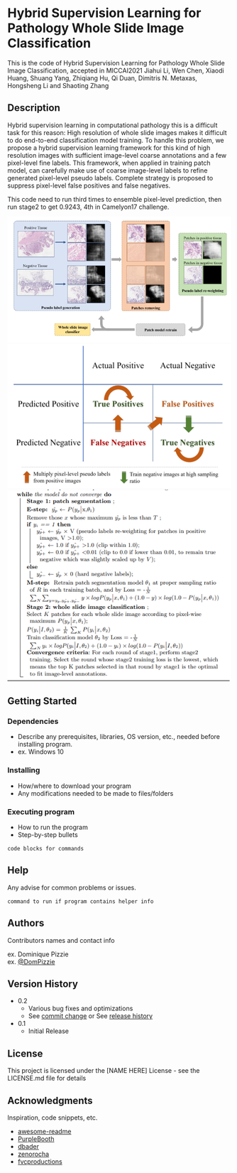 # Hybrid Supervision Learning for Pathology Whole Slide Image Classification

This is the code of 
Hybrid Supervision Learning for Pathology Whole Slide Image Classification, accepted in MICCAI2021
Jiahui Li, Wen Chen, Xiaodi Huang, Shuang Yang, Zhiqiang Hu, Qi Duan, Dimitris N. Metaxas, Hongsheng Li and Shaoting Zhang


## Description

Hybrid supervision learning in computational pathology this is a difficult task for this reason:
High resolution of whole slide images makes it difficult to do end-to-end
classification model training. To handle this problem, we
propose a hybrid supervision learning framework for this kind of high resolution images with sufficient image-level coarse annotations and a few
pixel-level fine labels. This framework, when applied in training patch
model, can carefully make use of coarse image-level labels to refine generated pixel-level pseudo labels. Complete strategy is proposed to suppress
pixel-level false positives and false negatives.

This code need to run third times to ensemble pixel-level prediction, then run stage2 to 
get 0.9243, 4th in Camelyon17 challenge.  

![alt text](git_shows/pipeline.png)
![alt text](git_shows/strategy.png)
![alt text](git_shows/formula.png)

## Getting Started

### Dependencies

* Describe any prerequisites, libraries, OS version, etc., needed before installing program.
* ex. Windows 10

### Installing

* How/where to download your program
* Any modifications needed to be made to files/folders

### Executing program

* How to run the program
* Step-by-step bullets
```
code blocks for commands
```

## Help

Any advise for common problems or issues.
```
command to run if program contains helper info
```

## Authors

Contributors names and contact info

ex. Dominique Pizzie  
ex. [@DomPizzie](https://twitter.com/dompizzie)

## Version History

* 0.2
    * Various bug fixes and optimizations
    * See [commit change]() or See [release history]()
* 0.1
    * Initial Release

## License

This project is licensed under the [NAME HERE] License - see the LICENSE.md file for details

## Acknowledgments

Inspiration, code snippets, etc.
* [awesome-readme](https://github.com/matiassingers/awesome-readme)
* [PurpleBooth](https://gist.github.com/PurpleBooth/109311bb0361f32d87a2)
* [dbader](https://github.com/dbader/readme-template)
* [zenorocha](https://gist.github.com/zenorocha/4526327)
* [fvcproductions](https://gist.github.com/fvcproductions/1bfc2d4aecb01a834b46)


